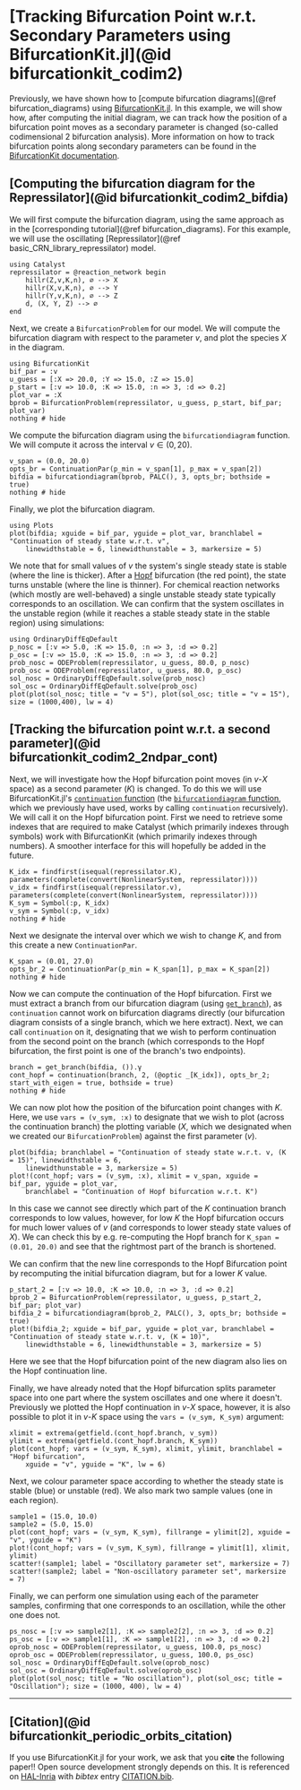 # [Tracking Bifurcation Point w.r.t. Secondary Parameters using BifurcationKit.jl](@id bifurcationkit_codim2)
Previously, we have shown how to [compute bifurcation diagrams](@ref bifurcation_diagrams) using [BifurcationKit.jl](https://github.com/bifurcationkit/BifurcationKit.jl). In this example, we will show how, after computing the initial diagram, we can track how the position of a bifurcation point moves as a secondary parameter is changed (so-called codimensional 2 bifurcation analysis). More information on how to track bifurcation points along secondary parameters can be found in the [BifurcationKit documentation](https://bifurcationkit.github.io/BifurcationKitDocs.jl/stable/tutorials/ode/tutorialCO/#CO-oxidation-(codim-2)).

## [Computing the bifurcation diagram for the Repressilator](@id bifurcationkit_codim2_bifdia)
We will first compute the bifurcation diagram, using the same approach as in the [corresponding tutorial](@ref bifurcation_diagrams). For this example, we will use the oscillating [Repressilator](@ref basic_CRN_library_repressilator) model.
```@example bifurcationkit_codim2
using Catalyst
repressilator = @reaction_network begin
    hillr(Z,v,K,n), ∅ --> X
    hillr(X,v,K,n), ∅ --> Y
    hillr(Y,v,K,n), ∅ --> Z
    d, (X, Y, Z) --> ∅
end
```
Next, we create a `BifurcationProblem` for our model. We will compute the bifurcation diagram with respect to the parameter $v$, and plot the species $X$ in the diagram.
```@example bifurcationkit_codim2
using BifurcationKit
bif_par = :v
u_guess = [:X => 20.0, :Y => 15.0, :Z => 15.0]
p_start = [:v => 10.0, :K => 15.0, :n => 3, :d => 0.2]
plot_var = :X
bprob = BifurcationProblem(repressilator, u_guess, p_start, bif_par; plot_var)
nothing # hide
```
We compute the bifurcation diagram using the `bifurcationdiagram` function. We will compute it across the interval $v \in (0,20)$.
```@example bifurcationkit_codim2
v_span = (0.0, 20.0)
opts_br = ContinuationPar(p_min = v_span[1], p_max = v_span[2])
bifdia = bifurcationdiagram(bprob, PALC(), 3, opts_br; bothside = true)
nothing # hide
```
Finally, we plot the bifurcation diagram.
```@example bifurcationkit_codim2
using Plots
plot(bifdia; xguide = bif_par, yguide = plot_var, branchlabel = "Continuation of steady state w.r.t. v",
    linewidthstable = 6, linewidthunstable = 3, markersize = 5)
```
We note that for small values of $v$ the system's single steady state is stable (where the line is thicker). After a [Hopf](https://en.wikipedia.org/wiki/Hopf_bifurcation) bifurcation (the red point), the state turns unstable (where the line is thinner). For chemical reaction networks (which mostly are well-behaved) a single unstable steady state typically corresponds to an oscillation. We can confirm that the system oscillates in the unstable region (while it reaches a stable steady state in the stable region) using simulations:
```@example bifurcationkit_codim2
using OrdinaryDiffEqDefault
p_nosc = [:v => 5.0, :K => 15.0, :n => 3, :d => 0.2]
p_osc = [:v => 15.0, :K => 15.0, :n => 3, :d => 0.2]
prob_nosc = ODEProblem(repressilator, u_guess, 80.0, p_nosc)
prob_osc = ODEProblem(repressilator, u_guess, 80.0, p_osc)
sol_nosc = OrdinaryDiffEqDefault.solve(prob_nosc)
sol_osc = OrdinaryDiffEqDefault.solve(prob_osc)
plot(plot(sol_nosc; title = "v = 5"), plot(sol_osc; title = "v = 15"), size = (1000,400), lw = 4)
```

## [Tracking the bifurcation point w.r.t. a second parameter](@id bifurcationkit_codim2_2ndpar_cont)
Next, we will investigate how the Hopf bifurcation point moves (in $v$-$X$ space) as a second parameter ($K$) is changed. To do this we will use BifurcationKit.jl's [`continuation` function](https://bifurcationkit.github.io/BifurcationKitDocs.jl/dev/library/#BifurcationKit.continuation) (the [`bifurcationdiagram` function](https://bifurcationkit.github.io/BifurcationKitDocs.jl/dev/library/#BifurcationKit.bifurcationdiagram), which we previously have used, works by calling `continuation` recursively). We will call it on the Hopf bifurcation point. First we need to retrieve some indexes that are required to make Catalyst (which primarily indexes through symbols) work with BifurcationKit (which primarily indexes through numbers). A smoother interface for this will hopefully be added in the future.
```@example bifurcationkit_codim2
K_idx = findfirst(isequal(repressilator.K), parameters(complete(convert(NonlinearSystem, repressilator))))
v_idx = findfirst(isequal(repressilator.v), parameters(complete(convert(NonlinearSystem, repressilator))))
K_sym = Symbol(:p, K_idx)
v_sym = Symbol(:p, v_idx)
nothing # hide
```
Next we designate the interval over which we wish to change $K$, and from this create a new `ContinuationPar`.
```@example bifurcationkit_codim2
K_span = (0.01, 27.0)
opts_br_2 = ContinuationPar(p_min = K_span[1], p_max = K_span[2])
nothing # hide
```
Now we can compute the continuation of the Hopf bifurcation. First we must extract a branch from our bifurcation diagram (using [`get_branch`](https://bifurcationkit.github.io/BifurcationKitDocs.jl/stable/library/#BifurcationKit.get_branch)), as `continuation` cannot work on bifurcation diagrams directly (our bifurcation diagram consists of a single branch, which we here extract). Next, we can call `continuation` on it, designating that we wish to perform continuation from the second point on the branch (which corresponds to the Hopf bifurcation, the first point is one of the branch's two endpoints).
```@example bifurcationkit_codim2
branch = get_branch(bifdia, ()).γ
cont_hopf = continuation(branch, 2, (@optic _[K_idx]), opts_br_2; start_with_eigen = true, bothside = true)
nothing # hide
```
We can now plot how the position of the bifurcation point changes with $K$. Here, we use `vars = (v_sym, :x)` to designate that we wish to plot (across the continuation branch) the plotting variable ($X$, which we designated when we created our `BifurcationProblem`) against the first parameter ($v$).
```@example bifurcationkit_codim2
plot(bifdia; branchlabel = "Continuation of steady state w.r.t. v, (K = 15)", linewidthstable = 6, 
    linewidthunstable = 3, markersize = 5)
plot!(cont_hopf; vars = (v_sym, :x), xlimit = v_span, xguide = bif_par, yguide = plot_var, 
    branchlabel = "Continuation of Hopf bifurcation w.r.t. K")
```
In this case we cannot see directly which part of the $K$ continuation branch corresponds to low values, however, for low $K$ the Hopf bifurcation occurs for much lower values of $v$ (and corresponds to lower steady state values of $X$). We can check this by e.g. re-computing the Hopf branch for `K_span = (0.01, 20.0)` and see that the rightmost part of the branch is shortened. 

We can confirm that the new line corresponds to the Hopf Bifurcation point by recomputing the initial bifurcation diagram, but for a lower $K$ value.
```@example bifurcationkit_codim2
p_start_2 = [:v => 10.0, :K => 10.0, :n => 3, :d => 0.2]
bprob_2 = BifurcationProblem(repressilator, u_guess, p_start_2, bif_par; plot_var)
bifdia_2 = bifurcationdiagram(bprob_2, PALC(), 3, opts_br; bothside = true)
plot!(bifdia_2; xguide = bif_par, yguide = plot_var, branchlabel = "Continuation of steady state w.r.t. v, (K = 10)",
    linewidthstable = 6, linewidthunstable = 3, markersize = 5)
```
Here we see that the Hopf bifurcation point of the new diagram also lies on the Hopf continuation line.

Finally, we have already noted that the Hopf bifurcation splits parameter space into one part where the system oscillates and one where it doesn't. Previously we plotted the Hopf continuation in $v$-$X$ space, however, it is also possible to plot it in $v$-$K$ space using the `vars = (v_sym, K_sym)` argument:
```@example bifurcationkit_codim2
xlimit = extrema(getfield.(cont_hopf.branch, v_sym))
ylimit = extrema(getfield.(cont_hopf.branch, K_sym))
plot(cont_hopf; vars = (v_sym, K_sym), xlimit, ylimit, branchlabel = "Hopf bifurcation", 
    xguide = "v", yguide = "K", lw = 6)
```
Next, we colour parameter space according to whether the steady state is stable (blue) or unstable (red). We also mark two sample values (one in each region).
```@example bifurcationkit_codim2
sample1 = (15.0, 10.0)
sample2 = (5.0, 15.0)
plot(cont_hopf; vars = (v_sym, K_sym), fillrange = ylimit[2], xguide = "v", yguide = "K")
plot!(cont_hopf; vars = (v_sym, K_sym), fillrange = ylimit[1], xlimit, ylimit)
scatter!(sample1; label = "Oscillatory parameter set", markersize = 7)
scatter!(sample2; label = "Non-oscillatory parameter set", markersize = 7)
```
Finally, we can perform one simulation using each of the parameter samples, confirming that one corresponds to an oscillation, while the other one does not.
```@example bifurcationkit_codim2
ps_nosc = [:v => sample2[1], :K => sample2[2], :n => 3, :d => 0.2]
ps_osc = [:v => sample1[1], :K => sample1[2], :n => 3, :d => 0.2]
oprob_nosc = ODEProblem(repressilator, u_guess, 100.0, ps_nosc)
oprob_osc = ODEProblem(repressilator, u_guess, 100.0, ps_osc)
sol_nosc = OrdinaryDiffEqDefault.solve(oprob_nosc)
sol_osc = OrdinaryDiffEqDefault.solve(oprob_osc)
plot(plot(sol_nosc; title = "No oscillation"), plot(sol_osc; title = "Oscillation"); size = (1000, 400), lw = 4)
```


---
## [Citation](@id bifurcationkit_periodic_orbits_citation)
If you use BifurcationKit.jl for your work, we ask that you **cite** the following paper!! Open source development strongly depends on this. It is referenced on [HAL-Inria](https://hal.archives-ouvertes.fr/hal-02902346) with *bibtex* entry [CITATION.bib](https://github.com/bifurcationkit/BifurcationKit.jl/blob/master/CITATION.bib).